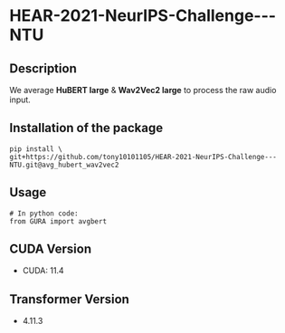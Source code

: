 # HEAR-2021-NeurIPS-Challenge---NTU

## Description

We average **HuBERT large** & **Wav2Vec2 large** to process the raw audio input.

## Installation of the package

```shell
pip install \
git+https://github.com/tony10101105/HEAR-2021-NeurIPS-Challenge---NTU.git@avg_hubert_wav2vec2
```

## Usage

```python3
# In python code:
from GURA import avgbert
```
## CUDA Version

* CUDA: 11.4

## Transformer Version

* 4.11.3
